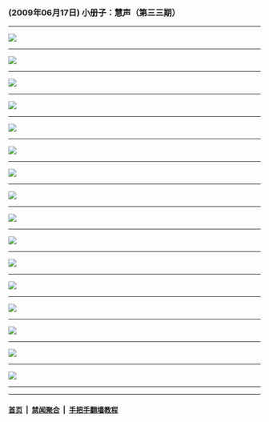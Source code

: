 ### (2009年06月17日) 小册子：慧声（第三三期） 

---

<img src="http://qikan.minghui.org/mhqkpage/qikanimage/2009/06/17/huisheng-b-33-pdf-online1.png"/><hr/>
<img src="http://qikan.minghui.org/mhqkpage/qikanimage/2009/06/17/huisheng-b-33-pdf-online2.png"/><hr/>
<img src="http://qikan.minghui.org/mhqkpage/qikanimage/2009/06/17/huisheng-b-33-pdf-online3.png"/><hr/>
<img src="http://qikan.minghui.org/mhqkpage/qikanimage/2009/06/17/huisheng-b-33-pdf-online4.png"/><hr/>
<img src="http://qikan.minghui.org/mhqkpage/qikanimage/2009/06/17/huisheng-b-33-pdf-online5.png"/><hr/>
<img src="http://qikan.minghui.org/mhqkpage/qikanimage/2009/06/17/huisheng-b-33-pdf-online6.png"/><hr/>
<img src="http://qikan.minghui.org/mhqkpage/qikanimage/2009/06/17/huisheng-b-33-pdf-online7.png"/><hr/>
<img src="http://qikan.minghui.org/mhqkpage/qikanimage/2009/06/17/huisheng-b-33-pdf-online8.png"/><hr/>
<img src="http://qikan.minghui.org/mhqkpage/qikanimage/2009/06/17/huisheng-b-33-pdf-online9.png"/><hr/>
<img src="http://qikan.minghui.org/mhqkpage/qikanimage/2009/06/17/huisheng-b-33-pdf-online10.png"/><hr/>
<img src="http://qikan.minghui.org/mhqkpage/qikanimage/2009/06/17/huisheng-b-33-pdf-online11.png"/><hr/>
<img src="http://qikan.minghui.org/mhqkpage/qikanimage/2009/06/17/huisheng-b-33-pdf-online12.png"/><hr/>
<img src="http://qikan.minghui.org/mhqkpage/qikanimage/2009/06/17/huisheng-b-33-pdf-online13.png"/><hr/>
<img src="http://qikan.minghui.org/mhqkpage/qikanimage/2009/06/17/huisheng-b-33-pdf-online14.png"/><hr/>
<img src="http://qikan.minghui.org/mhqkpage/qikanimage/2009/06/17/huisheng-b-33-pdf-online15.png"/><hr/>
<img src="http://qikan.minghui.org/mhqkpage/qikanimage/2009/06/17/huisheng-b-33-pdf-online16.png"/><hr/>


---

#### [首页](../../../..) &nbsp;|&nbsp; [禁闻聚合](https://github.com/gfw-breaker/banned-news) &nbsp;|&nbsp; [手把手翻墙教程](https://github.com/gfw-breaker/guides) 